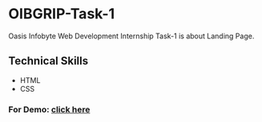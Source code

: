 # OIBGRIP-Task-1
Oasis Infobyte Web Development Internship Task-1 is about Landing Page.
## Technical Skills
- HTML
- CSS
### For Demo: [click here](https://nallufam.github.io/OIBGRIP-Task-1/)
